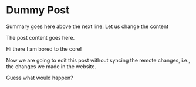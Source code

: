 # Dummy Post

Summary goes here above the next line. Let us change the content
<!--more-->
The post content goes here.

Hi there I am bored to the core!

Now we are going to edit this post without syncing the remote changes, i.e., the changes we made in the website.

Guess what would happen?
